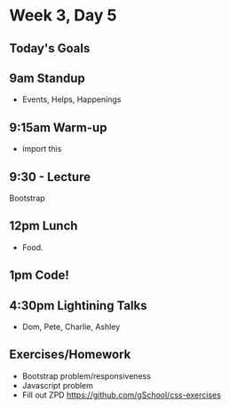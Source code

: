 # Week 3, Day 5

## Today's Goals

## 9am Standup

- Events, Helps, Happenings

## 9:15am Warm-up

- import this

## 9:30 - Lecture

Bootstrap

## 12pm Lunch

- Food.

## 1pm Code!

## 4:30pm Lightining Talks

- Dom, Pete, Charlie, Ashley

## Exercises/Homework

- Bootstrap problem/responsiveness
- Javascript problem
- Fill out ZPD
https://github.com/gSchool/css-exercises
